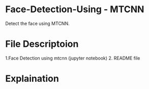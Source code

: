 # Face-Detection-Using - MTCNN
Detect the face using MTCNN.

# File Descriptoion
 1.Face Detection using mtcnn (jupyter notebook)
 2. README file
# Explaination
